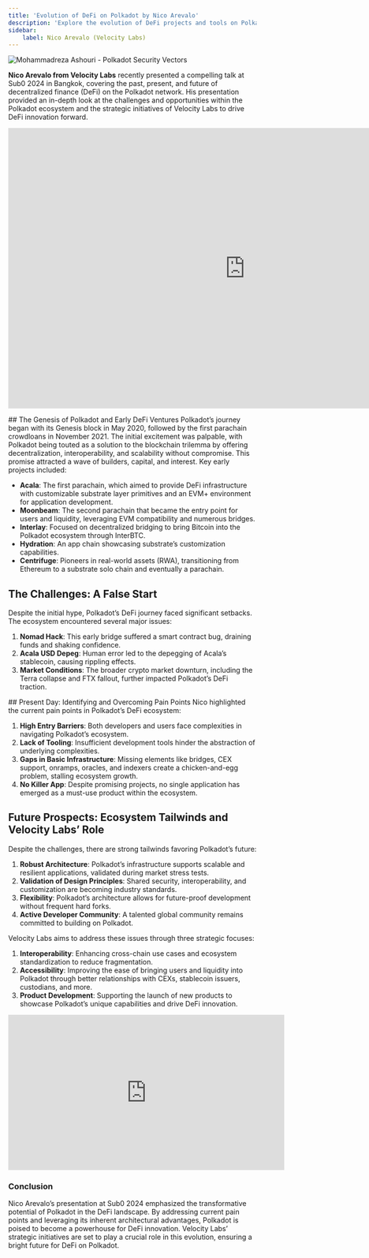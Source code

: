 ```yaml
---
title: 'Evolution of DeFi on Polkadot by Nico Arevalo'
description: 'Explore the evolution of DeFi projects and tools on Polkadot with insights from Nico Arevalo of Velocity Labs'
sidebar:
    label: Nico Arevalo (Velocity Labs)
---
```


![Mohammadreza Ashouri - Polkadot Security Vectors](/src/assets/sub0-2024/mohammadreza-sub0.webp)

**Nico Arevalo from Velocity Labs** recently presented a compelling talk at Sub0 2024 in Bangkok, covering the past, present, and future of decentralized finance (DeFi) on the Polkadot network. His presentation provided an in-depth look at the challenges and opportunities within the Polkadot ecosystem and the strategic initiatives of Velocity Labs to drive DeFi innovation forward.

<iframe allowfullscreen="allowfullscreen" frameborder="0" height="569" src="https://docs.google.com/presentation/d/e/2PACX-1vSaIMbuhheTcz7tXhga6Jr6GgForFgf3j_JoGOQ3BFdB6ZFNt6S0yBKt0eqSiH5pjxmcIRpMxidPrhg/embed?start=false&loop=false&delayms=60000" width="960"></iframe>

## The Genesis of Polkadot and Early DeFi Ventures
Polkadot’s journey began with its Genesis block in May 2020, followed by the first parachain crowdloans in November 2021. The initial excitement was palpable, with Polkadot being touted as a solution to the blockchain trilemma by offering decentralization, interoperability, and scalability without compromise. This promise attracted a wave of builders, capital, and interest.
Key early projects included:
- **Acala**: The first parachain, which aimed to provide DeFi infrastructure with customizable substrate layer primitives and an EVM+ environment for application development.
- **Moonbeam**: The second parachain that became the entry point for users and liquidity, leveraging EVM compatibility and numerous bridges.
- **Interlay**: Focused on decentralized bridging to bring Bitcoin into the Polkadot ecosystem through InterBTC.
- **Hydration**: An app chain showcasing substrate’s customization capabilities.
- **Centrifuge**: Pioneers in real-world assets (RWA), transitioning from Ethereum to a substrate solo chain and eventually a parachain.

## The Challenges: A False Start
Despite the initial hype, Polkadot’s DeFi journey faced significant setbacks. The ecosystem encountered several major issues:
1. **Nomad Hack**: This early bridge suffered a smart contract bug, draining funds and shaking confidence.
2. **Acala USD Depeg**: Human error led to the depegging of Acala’s stablecoin, causing rippling effects.
3. **Market Conditions**: The broader crypto market downturn, including the Terra collapse and FTX fallout, further impacted Polkadot’s DeFi traction.

## Present Day: Identifying and Overcoming Pain Points
Nico highlighted the current pain points in Polkadot’s DeFi ecosystem:
1. **High Entry Barriers**: Both developers and users face complexities in navigating Polkadot’s ecosystem.
2. **Lack of Tooling**: Insufficient development tools hinder the abstraction of underlying complexities.
3. **Gaps in Basic Infrastructure**: Missing elements like bridges, CEX support, onramps, oracles, and indexers create a chicken-and-egg problem, stalling ecosystem growth.
4. **No Killer App**: Despite promising projects, no single application has emerged as a must-use product within the ecosystem.

## Future Prospects: Ecosystem Tailwinds and Velocity Labs’ Role
Despite the challenges, there are strong tailwinds favoring Polkadot’s future:
1. **Robust Architecture**: Polkadot’s infrastructure supports scalable and resilient applications, validated during market stress tests.
2. **Validation of Design Principles**: Shared security, interoperability, and customization are becoming industry standards.
3. **Flexibility**: Polkadot’s architecture allows for future-proof development without frequent hard forks.
4. **Active Developer Community**: A talented global community remains committed to building on Polkadot.

Velocity Labs aims to address these issues through three strategic focuses:
1. **Interoperability**: Enhancing cross-chain use cases and ecosystem standardization to reduce fragmentation.
2. **Accessibility**: Improving the ease of bringing users and liquidity into Polkadot through better relationships with CEXs, stablecoin issuers, custodians, and more.
3. **Product Development**: Supporting the launch of new products to showcase Polkadot’s unique capabilities and drive DeFi innovation.

<iframe allowfullscreen="allowfullscreen" frameborder="0" height="315" src="https://www.youtube.com/embed/1kh-YWq9dIk?si=-HlQ4vUCax-gaWze" title="YouTube video player" width="560"></iframe>

### Conclusion
Nico Arevalo’s presentation at Sub0 2024 emphasized the transformative potential of Polkadot in the DeFi landscape. By addressing current pain points and leveraging its inherent architectural advantages, Polkadot is poised to become a powerhouse for DeFi innovation. Velocity Labs’ strategic initiatives are set to play a crucial role in this evolution, ensuring a bright future for DeFi on Polkadot.